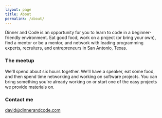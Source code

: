 ```yaml
---
layout: page
title: About
permalink: /about/
---
```


Dinner and Code is an opportunity for you to learn to code in a beginner-friendly environment.
Eat good food, work on a project (or bring your own), find a mentor or be a mentor, and network with leading
programming experts, recruiters, and entrepreneurs in San Antonio, Texas.

### The meetup

We'll spend about six hours together. We'll have a speaker, eat some food, and then spend time networking and working
on software projects. You can bring something you're already working on or start one of the easy projects we provide
materials on.

### Contact me

[david@dinnerandcode.com](mailto:david@dinnerandcode.com)